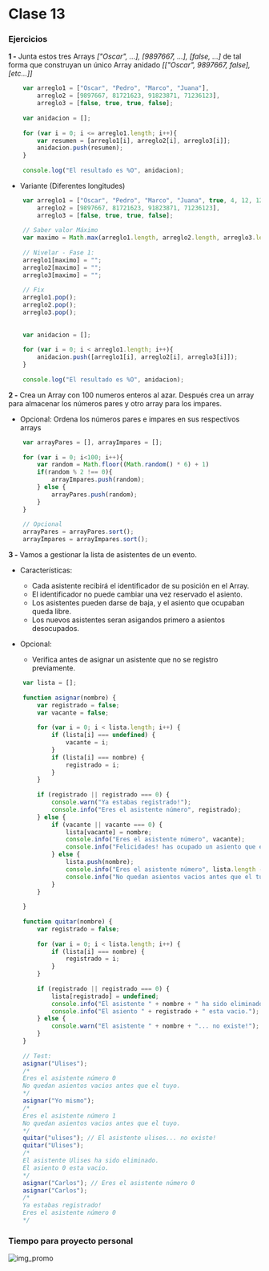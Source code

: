 # Clase 13

### Ejercicios

**1 -** Junta estos tres Arrays *["Oscar", ...], [9897667, ...], [false, ...]* de tal forma que construyan un único Array anidado *[["Oscar", 9897667, false], [etc...]]* 

```javascript
	var arreglo1 = ["Oscar", "Pedro", "Marco", "Juana"],
		arreglo2 = [9897667, 81721623, 91823871, 71236123],
		arreglo3 = [false, true, true, false];
	
	var anidacion = [];
	
	for (var i = 0; i <= arreglo1.length; i++){
		var resumen = [arreglo1[i], arreglo2[i], arreglo3[i]];
		anidacion.push(resumen);
	}
	
	console.log("El resultado es %O", anidacion);
```

- Variante (Diferentes longitudes)
```javascript
	var arreglo1 = ["Oscar", "Pedro", "Marco", "Juana", true, 4, 12, 12],
	    arreglo2 = [9897667, 81721623, 91823871, 71236123],
	    arreglo3 = [false, true, true, false];
	
	// Saber valor Máximo
	var maximo = Math.max(arreglo1.length, arreglo2.length, arreglo3.length);
	
	// Nivelar - Fase 1:
	arreglo1[maximo] = "";
	arreglo2[maximo] = "";
	arreglo3[maximo] = "";
	
	// Fix
	arreglo1.pop();
	arreglo2.pop();
	arreglo3.pop();
	
	
	var anidacion = [];
	
	for (var i = 0; i < arreglo1.length; i++){
	    anidacion.push([arreglo1[i], arreglo2[i], arreglo3[i]]);
	}
	
	console.log("El resultado es %O", anidacion); 
```

**2 -** Crea un Array con 100 numeros enteros al azar. Después crea un array para almacenar los números pares y otro array para los impares.

- Opcional: Ordena los números pares e impares en sus respectivos arrays


```javascript
	var arrayPares = [], arrayImpares = [];
	
	for (var i = 0; i<100; i++){
		var random = Math.floor((Math.random() * 6) + 1)
		if(random % 2 !== 0){
			arrayImpares.push(random);
		} else {
			arrayPares.push(random);
		}
	}
	
	// Opcional
	arrayPares = arrayPares.sort();
	arrayImpares = arrayImpares.sort();
```


**3 -** Vamos a gestionar la lista de asistentes de un evento. 

- Características:
	- Cada asistente recibirá el identificador de su posición en el Array.
	- El identificador no puede cambiar una vez reservado el asiento.
	- Los asistentes pueden darse de baja, y el asiento que ocupaban queda libre.
	- Los nuevos asistentes seran asigandos primero a asientos desocupados. 

- Opcional:
	- Verifica antes de asignar un asistente que no se registro previamente. 
```javascript
	var lista = [];
	
	function asignar(nombre) {
	    var registrado = false;
	    var vacante = false;
	
	    for (var i = 0; i < lista.length; i++) {
	        if (lista[i] === undefined) {
	            vacante = i;
	        }
	        if (lista[i] === nombre) {
	            registrado = i;
	        }
	    }
	
	    if (registrado || registrado === 0) {
	        console.warn("Ya estabas registrado!");
	        console.info("Eres el asistente número", registrado);
	    } else {
	        if (vacante || vacante === 0) {
	            lista[vacante] = nombre;
	            console.info("Eres el asistente número", vacante);
	            console.info("Felicidades! has ocupado un asiento que estaba vacio.");
	        } else {
	            lista.push(nombre);
	            console.info("Eres el asistente número", lista.length - 1);
	            console.info("No quedan asientos vacios antes que el tuyo.");
	        }
	    }
	
	}
	
	function quitar(nombre) {
	    var registrado = false;
	
	    for (var i = 0; i < lista.length; i++) {
	        if (lista[i] === nombre) {
	            registrado = i;
	        }
	    }
	
	    if (registrado || registrado === 0) {
	        lista[registrado] = undefined;
	        console.info("El asistente " + nombre + " ha sido eliminado.");
	        console.info("El asiento " + registrado + " esta vacio.");
	    } else {
	        console.warn("El asistente " + nombre + "... no existe!");
	    }
	}
	
	// Test:
	asignar("Ulises");
	/*
	Eres el asistente número 0
	No quedan asientos vacios antes que el tuyo.
	*/
	asignar("Yo mismo");
	/*
	Eres el asistente número 1
	No quedan asientos vacios antes que el tuyo.
	*/
	quitar("ulises"); // El asistente ulises... no existe!
	quitar("Ulises");
	/*
	El asistente Ulises ha sido eliminado.
	El asiento 0 esta vacio.
	*/
	asignar("Carlos"); // Eres el asistente número 0
	asignar("Carlos");
	/*
	Ya estabas registrado!
	Eres el asistente número 0
	*/
```

### Tiempo para proyecto personal

![img_promo](https://sinsip.com/medium/ts.png)
